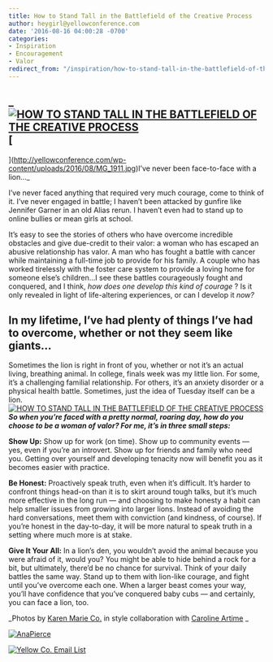 ```yaml
---
title: How to Stand Tall in the Battlefield of the Creative Process
author: heygirl@yellowconference.com
date: '2016-08-16 04:00:28 -0700'
categories:
- Inspiration
- Encouragement
- Valor
redirect_from: "/inspiration/how-to-stand-tall-in-the-battlefield-of-the-creative-process/"
---
```


## _[![HOW TO STAND TALL IN THE BATTLEFIELD OF THE CREATIVE PROCESS](http://yellowconference.com/wp-content/uploads/2016/08/STAND-TALL-BLOG-IMAGE.jpg)](http://yellowconference.com/wp-content/uploads/2016/08/STAND-TALL-BLOG-IMAGE.jpg)[  
](http://yellowconference.com/wp-content/uploads/2016/08/MG_1911.jpg)I’ve never been face-to-face with a lion..._

I’ve never faced anything that required very much courage, come to think of it. I’ve never engaged in battle; I haven’t been attacked by gunfire like Jennifer Garner in an old Alias rerun. I haven’t even had to stand up to online bullies or mean girls at school.

It’s easy to see the stories of others who have overcome incredible obstacles and give due-credit to their valor: a woman who has escaped an abusive relationship has valor. A man who has fought a battle with cancer while maintaining a full-time job to provide for his family. A couple who has worked tirelessly with the foster care system to provide a loving home for someone else’s children...I see these battles courageously fought and conquered, and I think, _how does one develop this kind of courage_ ? Is it only revealed in light of life-altering experiences, or can I develop it _now?_

## In my lifetime, I’ve had plenty of things I’ve had to overcome, whether or not they seem like giants...

Sometimes the lion is right in front of you, whether or not it’s an actual living, breathing animal. In college, finals week was my little lion. For some, it’s a challenging familial relationship. For others, it’s an anxiety disorder or a physical health battle. Sometimes, just the idea of Tuesday itself can be a lion.[![HOW TO STAND TALL IN THE BATTLEFIELD OF THE CREATIVE PROCESS](http://yellowconference.com/wp-content/uploads/2016/08/MG_1988.jpg)](http://yellowconference.com/wp-content/uploads/2016/08/MG_1988.jpg) _**So when you’re faced with a pretty normal, roaring day, how do you choose to be a woman of valor? For me, it’s in three small steps:**_

**Show Up:** Show up for work (on time). Show up to community events — yes, even if you’re an introvert. Show up for friends and family who need you. Getting over yourself and developing tenacity now will benefit you as it becomes easier with practice.

**Be Honest:** Proactively speak truth, even when it’s difficult. It’s harder to confront things head-on than it is to skirt around tough talks, but it’s much more effective in the long run — and choosing to make honesty a habit can help smaller issues from growing into larger lions. Instead of avoiding the hard conversations, meet them with conviction (and kindness, of course). If you’re honest in the day-to-day, it will be more natural to speak truth in a setting where much more is at stake.

**Give It Your All:** In a lion’s den, you wouldn’t avoid the animal because you were afraid of it, would you? You might be able to hide behind a rock for a bit, but ultimately, there’d be no chance for survival. Think of your daily battles the same way. Stand up to them with lion-like courage, and fight until you’ve overcome each one. When a larger beast comes your way, you’ll have confidence that you’ve conquered baby cubs — and certainly, you can face a lion, too. 

_Photos by [Karen Marie Co.](http://karenmarieco.com/) in style collaboration with [Caroline Artime](http://www.carolineartime.com/) _

[![AnaPierce](http://yellowconference.com/wp-content/uploads/2016/05/AnaPierce.jpg)](http://www.shelearnsthings.com/)

[![Yellow Co. Email List](http://yellowconference.com/wp-content/uploads/2016/07/EMAIL-LIST.jpg)](http://yellowconference.us3.list-manage2.com/subscribe?u=3f8e45f74e0653e404965e2ef&id=7cb1ced4ff)

